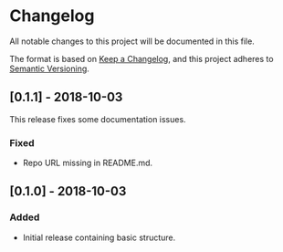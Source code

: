 # Changelog
All notable changes to this project will be documented in this file.

The format is based on [Keep a Changelog](https://keepachangelog.com/en/1.0.0/),
and this project adheres to [Semantic Versioning](https://semver.org/spec/v2.0.0.html).

## [0.1.1] - 2018-10-03
This release fixes some documentation issues.
### Fixed
- Repo URL missing in README.md.

## [0.1.0] - 2018-10-03
### Added
- Initial release containing basic structure.
